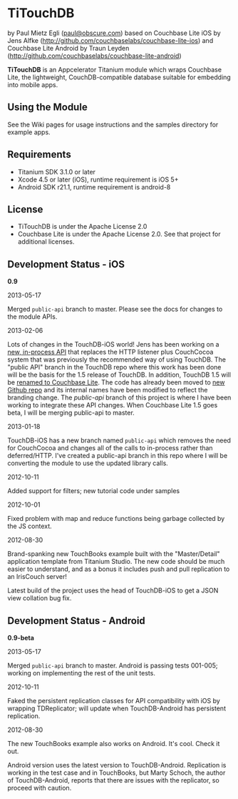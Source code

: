 # TiTouchDB

by Paul Mietz Egli (paul@obscure.com)
based on Couchbase Lite iOS by Jens Alfke (http://github.com/couchbaselabs/couchbase-lite-ios)
and Couchbase Lite Android by Traun Leyden (http://github.com/couchbaselabs/couchbase-lite-android)

**TiTouchDB** is an Appcelerator Titanium module which wraps Couchbase Lite, the lightweight, CouchDB-compatible
database suitable for embedding into mobile apps.

## Using the Module

See the Wiki pages for usage instructions and the samples directory for example apps.

## Requirements

* Titanium SDK 3.1.0 or later
* Xcode 4.5 or later (iOS), runtime requirement is iOS 5+
* Android SDK r21.1, runtime requirement is android-8

## License

* TiTouchDB is under the Apache License 2.0
* Couchbase Lite is under the Apache License 2.0. See that project for additional licenses.

## Development Status - iOS

**0.9**

2013-05-17

Merged `public-api` branch to master.  Please see the docs for changes to the module APIs.

2013-02-06

Lots of changes in the TouchDB-iOS world!  Jens has been working on a
[new, in-process API](https://github.com/couchbaselabs/TouchDB-iOS/wiki/API-Transition)
that replaces the HTTP listener plus CouchCocoa system that was previously the recommended way
of using TouchDB.  The "public API" branch in the TouchDB repo where this work has been done
will be the basis for the 1.5 release of TouchDB.  In addition, TouchDB 1.5 will be
[renamed to Couchbase Lite](https://groups.google.com/forum/?fromgroups=#!topic/mobile-couchbase/vaB8H1dlagA).
The code has already been moved to [new Github repo](https://github.com/couchbase/couchbase-lite-ios)
and its internal names have been modified to reflect the branding change.  The *public-api*
branch of this project is where I have been working to integrate these API changes.  When
Couchbase Lite 1.5 goes beta, I will be merging public-api to master.

2013-01-18

TouchDB-iOS has a new branch named `public-api` which removes the need for CouchCocoa
and changes all of the calls to in-process rather than deferred/HTTP.  I've created a
public-api branch in this repo where I will be converting the module to use the updated
library calls.


2012-10-11

Added support for filters; new tutorial code under samples

2012-10-01

Fixed problem with map and reduce functions being garbage collected by the JS context.

2012-08-30

Brand-spanking new TouchBooks example built with the "Master/Detail" application template
from Titanium Studio.  The new code should be much easier to understand, and as a bonus
it includes push and pull replication to an IrisCouch server!

Latest build of the project uses the head of TouchDB-iOS to get a JSON view collation bug
fix.

## Development Status - Android

**0.9-beta**

2013-05-17

Merged `public-api` branch to master.  Android is passing tests 001-005; working on
implementing the rest of the unit tests.

2012-10-11

Faked the persistent replication classes for API compatibility with iOS by wrapping TDReplicator;
will update when TouchDB-Android has persistent replication.

2012-08-30

The new TouchBooks example also works on Android.  It's cool.  Check it out.

Android version uses the latest version to TouchDB-Android.  Replication is working in the
test case and in TouchBooks, but Marty Schoch, the author of TouchDB-Android, reports that
there are issues with the replicator, so proceed with caution.
